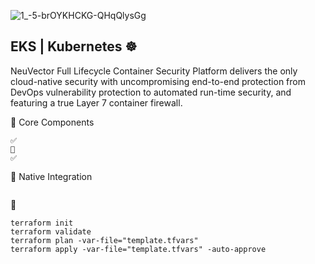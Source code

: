 ![1_-5-brOYKHCKG-QHqQlysGg](https://github.com/user-attachments/assets/ff3ab364-08f5-4761-9b3f-2bfbac14fb08)

## EKS | Kubernetes ☸️
NeuVector Full Lifecycle Container Security Platform delivers the only cloud-native security with uncompromising end-to-end protection from DevOps vulnerability protection to automated run-time security, and featuring a true Layer 7 container firewall.

🧱 Core Components
```
✅ 
🧩
✅ 
```


🔌 Native Integration  
```

```

🚀 
```
terraform init
terraform validate
terraform plan -var-file="template.tfvars"
terraform apply -var-file="template.tfvars" -auto-approve
```
